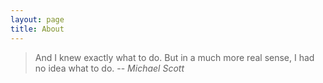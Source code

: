 ```yaml
---
layout: page
title: About
---
```


> And I knew exactly what to do. But in a much more real sense, I had no idea what to do.
> -- <cite> Michael Scott </cite>
